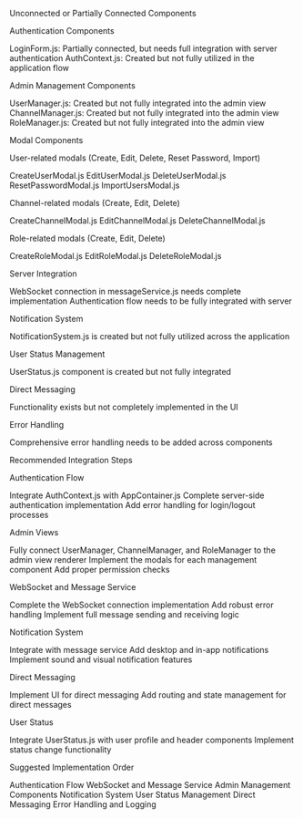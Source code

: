 Unconnected or Partially Connected Components

Authentication Components

LoginForm.js: Partially connected, but needs full integration with server authentication
AuthContext.js: Created but not fully utilized in the application flow


Admin Management Components

UserManager.js: Created but not fully integrated into the admin view
ChannelManager.js: Created but not fully integrated into the admin view
RoleManager.js: Created but not fully integrated into the admin view


Modal Components

User-related modals (Create, Edit, Delete, Reset Password, Import)

CreateUserModal.js
EditUserModal.js
DeleteUserModal.js
ResetPasswordModal.js
ImportUsersModal.js


Channel-related modals (Create, Edit, Delete)

CreateChannelModal.js
EditChannelModal.js
DeleteChannelModal.js


Role-related modals (Create, Edit, Delete)

CreateRoleModal.js
EditRoleModal.js
DeleteRoleModal.js




Server Integration

WebSocket connection in messageService.js needs complete implementation
Authentication flow needs to be fully integrated with server


Notification System

NotificationSystem.js is created but not fully utilized across the application


User Status Management

UserStatus.js component is created but not fully integrated


Direct Messaging

Functionality exists but not completely implemented in the UI


Error Handling

Comprehensive error handling needs to be added across components



Recommended Integration Steps

Authentication Flow

Integrate AuthContext.js with AppContainer.js
Complete server-side authentication implementation
Add error handling for login/logout processes


Admin Views

Fully connect UserManager, ChannelManager, and RoleManager to the admin view renderer
Implement the modals for each management component
Add proper permission checks


WebSocket and Message Service

Complete the WebSocket connection implementation
Add robust error handling
Implement full message sending and receiving logic


Notification System

Integrate with message service
Add desktop and in-app notifications
Implement sound and visual notification features


Direct Messaging

Implement UI for direct messaging
Add routing and state management for direct messages


User Status

Integrate UserStatus.js with user profile and header components
Implement status change functionality



Suggested Implementation Order

Authentication Flow
WebSocket and Message Service
Admin Management Components
Notification System
User Status Management
Direct Messaging
Error Handling and Logging